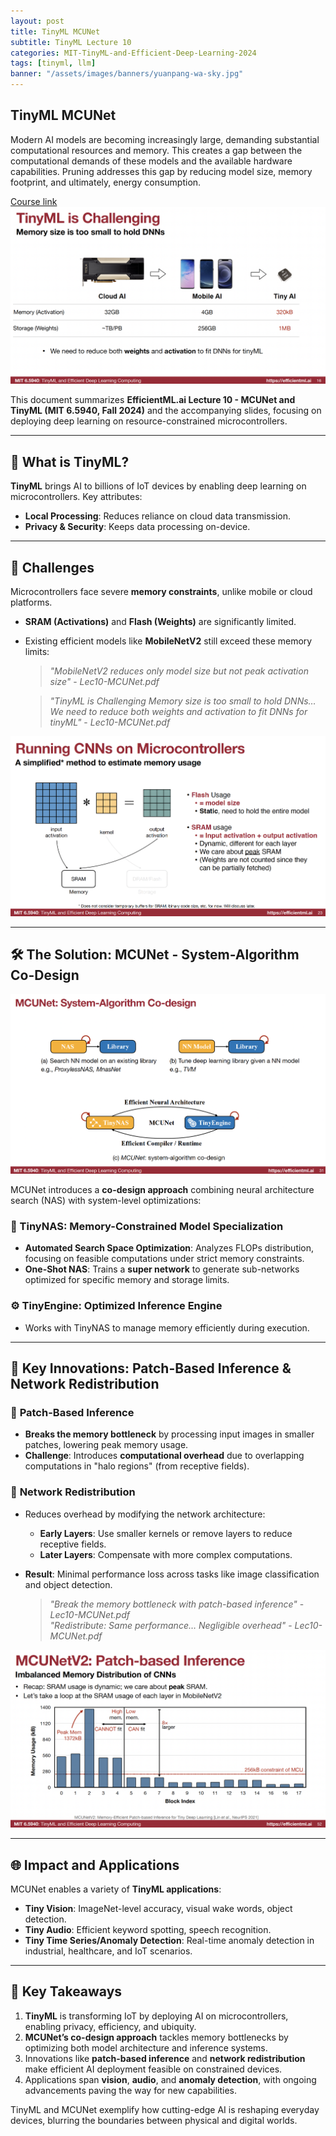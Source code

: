 ```yaml
---
layout: post
title: TinyML MCUNet
subtitle: TinyML Lecture 10
categories: MIT-TinyML-and-Efficient-Deep-Learning-2024
tags: [tinyml, llm]
banner: "/assets/images/banners/yuanpang-wa-sky.jpg"
---
```



## TinyML MCUNet

Modern AI models are becoming increasingly large, demanding substantial computational resources and memory. This creates a gap between the computational demands of these models and the available hardware capabilities. Pruning addresses this gap by reducing model size, memory footprint, and ultimately, energy consumption.

[Course link](https://hanlab.mit.edu/courses/2024-fall-65940)
![alt_text](/assets/images/tinyml-2024/10/1.png "image_tooltip")


This document summarizes **EfficientML.ai Lecture 10 - MCUNet and TinyML (MIT 6.5940, Fall 2024)** and the accompanying slides, focusing on deploying deep learning on resource-constrained microcontrollers.

---

## 🤖 What is TinyML?

**TinyML** brings AI to billions of IoT devices by enabling deep learning on microcontrollers. Key attributes:  
- **Local Processing**: Reduces reliance on cloud data transmission.  
- **Privacy & Security**: Keeps data processing on-device.  

---

## 🚧 Challenges

Microcontrollers face severe **memory constraints**, unlike mobile or cloud platforms.  
- **SRAM (Activations)** and **Flash (Weights)** are significantly limited.  
- Existing efficient models like **MobileNetV2** still exceed these memory limits:  

  > *"MobileNetV2 reduces only model size but not peak activation size"* - *Lec10-MCUNet.pdf*

  > *"TinyML is Challenging Memory size is too small to hold DNNs… We need to reduce both weights and activation to fit DNNs for tinyML"* - *Lec10-MCUNet.pdf*

![alt_text](/assets/images/tinyml-2024/10/2.png "image_tooltip")

---

## 🛠️ The Solution: MCUNet - System-Algorithm Co-Design

![alt_text](/assets/images/tinyml-2024/10/3.png "image_tooltip")

MCUNet introduces a **co-design approach** combining neural architecture search (NAS) with system-level optimizations:  

### 🧠 TinyNAS: Memory-Constrained Model Specialization
- **Automated Search Space Optimization**: Analyzes FLOPs distribution, focusing on feasible computations under strict memory constraints.  
- **One-Shot NAS**: Trains a **super network** to generate sub-networks optimized for specific memory and storage limits.  

### ⚙️ TinyEngine: Optimized Inference Engine
- Works with TinyNAS to manage memory efficiently during execution.

---

## 🌟 Key Innovations: Patch-Based Inference & Network Redistribution

### 🧩 **Patch-Based Inference**
- **Breaks the memory bottleneck** by processing input images in smaller patches, lowering peak memory usage.  
- **Challenge**: Introduces **computational overhead** due to overlapping computations in "halo regions" (from receptive fields).  

### 🔄 **Network Redistribution**
- Reduces overhead by modifying the network architecture:  
  - **Early Layers**: Use smaller kernels or remove layers to reduce receptive fields.  
  - **Later Layers**: Compensate with more complex computations.  
- **Result**: Minimal performance loss across tasks like image classification and object detection.  

  > *"Break the memory bottleneck with patch-based inference"* - *Lec10-MCUNet.pdf*  
  > *"Redistribute: Same performance… Negligible overhead"* - *Lec10-MCUNet.pdf*

![alt_text](/assets/images/tinyml-2024/10/4.png "image_tooltip")

---

## 🌐 Impact and Applications

MCUNet enables a variety of **TinyML applications**:  

- **Tiny Vision**: ImageNet-level accuracy, visual wake words, object detection.  
- **Tiny Audio**: Efficient keyword spotting, speech recognition.  
- **Tiny Time Series/Anomaly Detection**: Real-time anomaly detection in industrial, healthcare, and IoT scenarios.  

---

## 🎯 Key Takeaways

1. **TinyML** is transforming IoT by deploying AI on microcontrollers, enabling privacy, efficiency, and ubiquity.  
2. **MCUNet’s co-design approach** tackles memory bottlenecks by optimizing both model architecture and inference systems.  
3. Innovations like **patch-based inference** and **network redistribution** make efficient AI deployment feasible on constrained devices.  
4. Applications span **vision**, **audio**, and **anomaly detection**, with ongoing advancements paving the way for new capabilities.

TinyML and MCUNet exemplify how cutting-edge AI is reshaping everyday devices, blurring the boundaries between physical and digital worlds.
